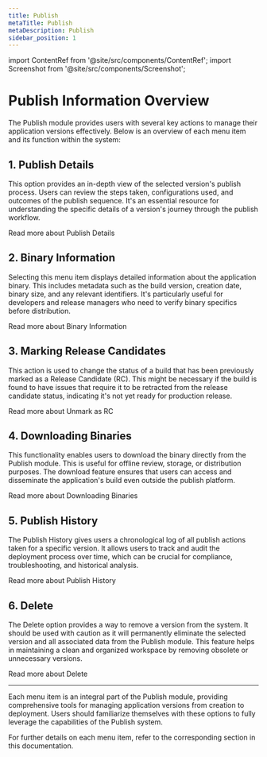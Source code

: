 ```yaml
---
title: Publish
metaTitle: Publish
metaDescription: Publish
sidebar_position: 1
---
```


import ContentRef from '@site/src/components/ContentRef';
import Screenshot from '@site/src/components/Screenshot';

# Publish Information Overview

The Publish module provides users with several key actions to manage their application versions effectively. Below is an overview of each menu item and its function within the system:

<Screenshot url='https://cdn.appcircle.io/docs/assets/2821-ios-publish-actions.png' />

## 1. Publish Details

This option provides an in-depth view of the selected version's publish process. Users can review the steps taken, configurations used, and outcomes of the publish sequence. It's an essential resource for understanding the specific details of a version's journey through the publish workflow.

<ContentRef
url="/publish-module/publish-information/publish-details">
Read more about Publish Details
</ContentRef>

## 2. Binary Information

Selecting this menu item displays detailed information about the application binary. This includes metadata such as the build version, creation date, binary size, and any relevant identifiers. It's particularly useful for developers and release managers who need to verify binary specifics before distribution.

<ContentRef
url="/publish-module/publish-information/binary-information">
Read more about Binary Information
</ContentRef>

## 3. Marking Release Candidates

This action is used to change the status of a build that has been previously marked as a Release Candidate (RC). This might be necessary if the build is found to have issues that require it to be retracted from the release candidate status, indicating it's not yet ready for production release.

<ContentRef
url="/publish-module/publish-information/marking-release-candidates">
Read more about Unmark as RC
</ContentRef>

## 4. Downloading Binaries

This functionality enables users to download the binary directly from the Publish module. This is useful for offline review, storage, or distribution purposes. The download feature ensures that users can access and disseminate the application's build even outside the publish platform.

<ContentRef
url="/publish-module/publish-information/download">
Read more about Downloading Binaries
</ContentRef>

## 5. Publish History

The Publish History gives users a chronological log of all publish actions taken for a specific version. It allows users to track and audit the deployment process over time, which can be crucial for compliance, troubleshooting, and historical analysis.

<ContentRef
url="/publish-module/publish-information/publish-history">
Read more about Publish History
</ContentRef>

## 6. Delete

The Delete option provides a way to remove a version from the system. It should be used with caution as it will permanently eliminate the selected version and all associated data from the Publish module. This feature helps in maintaining a clean and organized workspace by removing obsolete or unnecessary versions.

<ContentRef
url="/publish-module/publish-information/delete">
Read more about Delete
</ContentRef>

---

Each menu item is an integral part of the Publish module, providing comprehensive tools for managing application versions from creation to deployment. Users should familiarize themselves with these options to fully leverage the capabilities of the Publish system.

For further details on each menu item, refer to the corresponding section in this documentation.
